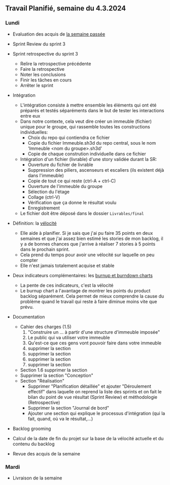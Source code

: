 ## Travail Planifié, semaine du 4.3.2024

### Lundi 

- Evaluation des acquis de [la semaine passée](2024-09.md)
- Sprint Review du sprint 3
- Sprint retrospective du sprint 3
  - Relire la retrospective précédente
  - Faire la retrospective
  - Noter les conclusions
  - Finir les tâches en cours
  - Arrêter le sprint
- Intégration
  - L'intégration consiste à mettre ensemble les éléments qui ont été préparés et testés séparéments dans le but de tester les interactions entre eux
  - Dans notre contexte, cela veut dire créer un immeuble (fichier) unique pour le groupe, qui rassemble toutes les constructions individuelles:
    - Choix du repo qui contiendra ce fichier
    - Copie du fichier Immeuble.sh3d du repo central, sous le nom 'Immeuble \<nom du groupe>.sh3d'
    - Copie de chaque constrution individuelle dans ce fichier
  - Intégration d'un fichier (livrable) d'une story validée durant la SR:
    - Ouverture du fichier de livrable
    - Suppression des piliers, ascenseurs et escaliers (ils existent déjà dans l'immeuble)
    - Copie de tout ce qui reste (ctrl-A + ctrl-C)
    - Ouverture de l'immeuble du groupe
    - Sélection du l'étage
    - Collage (ctrl-V)
    - Vérification que ça donne le résultat voulu
    - Enregistrement
  - Le fichier doit être déposé dans le dossier `Livrables/final`
- Définition: la [vélocité](https://www.nutcache.com/fr/blog/mieux-planifier-avec-la-velocite/)
  - Elle aide à planifier. Si je sais que j'ai pu faire 35 points en deux semaines et que j'ai assez bien estimé les stories de mon backlog, il y a de bonnes chances que j'arrive à réaliser 7 stories à 5 points dans le prochain sprint.
  - Cela prend du temps pour avoir une vélocité sur laquelle on peu compter
  - Elle n'est jamais totalement acquise et stable
- Deux indicateurs  complémentaires: les [burnup et burndown charts](https://www.icescrum.com/fr/documentation/indicators-and-reporting/)
  - La pente de ces indicateurs, c'est la vélocité
  - Le burnup chart a l'avantage de montrer les points du product backlog séparément. Cela permet de mieux comprendre la cause du problème quand le travail qui reste à faire diminue moins vite que prévu.
- Documentation
  - Cahier des charges (1.5)
    1. "Construire un ... à partir d'une structure d'immeuble imposée"
    2. Le public qui va utiliser votre immeuble
    3. Qu'est-ce que ces gens vont pouvoir faire dans votre immeuble
    4. supprimer la section
    5. supprimer la section
    6. supprimer la section
    7. supprimer la section
  - Section 1.6 supprimer la section
  - Supprimer la section "Conception"
  - Section "Réalisation"
    - Supprimer "Planification détaillée" et ajouter "Déroulement effectif" dans laquelle on reprend la liste des sprints et on fait le bilan du point de vue résultat (Sprint Review) et méthodologie (Retrospective)  
    - Supprimer la section "Journal de bord"  
    - Ajouter une section qui explique le processus d'intégration (qui la fait, quand, où va le résultat,...)
  
- Backlog grooming
- Calcul de la date de fin du projet sur la base de la vélocité actuelle et du contenu du backlog

- Revue des acquis de la semaine

### Mardi 

- Livraison de la semaine